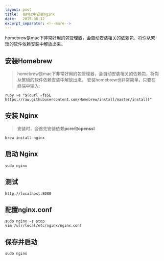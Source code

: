```yaml
---
layout: post
title:  在Mac中安装nginx
date:   2015-08-12
excerpt_separator: <!--more-->
---
```

homebrew是mac下非常好用的包管理器，会自动安装相关的依赖包，将你从繁琐的软件依赖安装中解放出来。

<!--more-->

## 安装Homebrew

> homebrew是mac下非常好用的包管理器，会自动安装相关的依赖包，将你从繁琐的软件依赖安装中解放出来。
安装homebrew也非常简单，只要在终端中输入:

```shell
ruby -e "$(curl -fsSL https://raw.githubusercontent.com/Homebrew/install/master/install)"
```

## 安装 Nginx

> 安装时，会首先安装依赖**pcre**和**openssl**

```shell
brew install nginx
```

## 启动 Nginx

```shell
sudo nginx
```

## 测试

```shell
http://localhost:8080
```

## 配置nginx.conf

```shell
sudo nginx -s stop
vim /usr/local/etc/nginx/nginx.conf
```

## 保存并启动

```shell
sudo nginx
```
